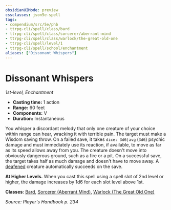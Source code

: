 ```yaml
---
obsidianUIMode: preview
cssclasses: json5e-spell
tags:
- compendium/src/5e/phb
- ttrpg-cli/spell/class/bard
- ttrpg-cli/spell/class/sorcerer/aberrant-mind
- ttrpg-cli/spell/class/warlock/the-great-old-one
- ttrpg-cli/spell/level/1
- ttrpg-cli/spell/school/enchantment
aliases: ["Dissonant Whispers"]
---
```

# Dissonant Whispers
*1st-level, Enchantment*  

- **Casting time:** 1 action
- **Range:** 60 feet
- **Components:** V
- **Duration:** Instantaneous

You whisper a discordant melody that only one creature of your choice within range can hear, wracking it with terrible pain. The target must make a Wisdom saving throw. On a failed save, it takes `dice: 3d6|avg` (`3d6`) psychic damage and must immediately use its reaction, if available, to move as far as its speed allows away from you. The creature doesn't move into obviously dangerous ground, such as a fire or a pit. On a successful save, the target takes half as much damage and doesn't have to move away. A [deafened](/compendium/rules/conditions.md#deafened) creature automatically succeeds on the save.

**At Higher Levels.** When you cast this spell using a spell slot of 2nd level or higher, the damage increases by 1d6 for each slot level above 1st.

**Classes**: [Bard](compendium/classes/bard.md), [Sorcerer (Aberrant Mind)](compendium/classes/sorcerer-aberrant-mind-tce.md), [Warlock (The Great Old One)](compendium/classes/warlock-the-great-old-one.md)

*Source: Player's Handbook p. 234*
